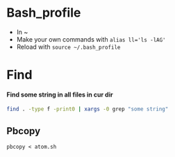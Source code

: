 # Bash_profile

- In ~
- Make your own commands with `alias ll='ls -lAG'`
- Reload with `source ~/.bash_profile`

# Find

#### Find some string in all files in cur dir

```bash
find . -type f -print0 | xargs -0 grep "some string"
```

## Pbcopy

 `pbcopy < atom.sh`


